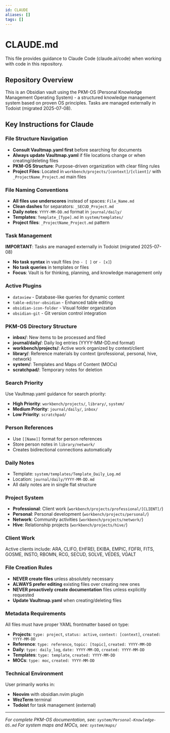 ```yaml
---
id: CLAUDE
aliases: []
tags: []
---
```


# CLAUDE.md

This file provides guidance to Claude Code (claude.ai/code) when working with code in this repository.

## Repository Overview

This is an Obsidian vault using the PKM-OS (Personal Knowledge Management Operating System) - a structured knowledge management system based on proven OS principles. Tasks are managed externally in Todoist (migrated 2025-07-08).

## Key Instructions for Claude

### File Structure Navigation

- **Consult Vaultmap.yaml first** before searching for documents
- **Always update Vaultmap.yaml** if file locations change or when creating/deleting files
- **PKM-OS Structure**: Purpose-driven organization with clear filing rules
- **Project Files**: Located in `workbench/projects/[context]/[client]/` with `_ProjectName_Project.md` main files

### File Naming Conventions

- **All files use underscores** instead of spaces: `File_Name.md`
- **Clean dashes** for separators: `_SECUD_Project.md`
- **Daily notes**: `YYYY-MM-DD.md` format in `journal/daily/`
- **Templates**: `Template_[Type].md` in `system/templates/`
- **Project files**: `_ProjectName_Project.md` pattern

### Task Management

**IMPORTANT**: Tasks are managed externally in Todoist (migrated 2025-07-08)
- **No task syntax** in vault files (no `- [ ]` or `- [x]`)
- **No task queries** in templates or files
- **Focus**: Vault is for thinking, planning, and knowledge management only

### Active Plugins

- `dataview` - Database-like queries for dynamic content
- `table-editor-obsidian` - Enhanced table editing  
- `obsidian-icon-folder` - Visual folder organization
- `obsidian-git` - Git version control integration

### PKM-OS Directory Structure

- **inbox/**: New items to be processed and filed
- **journal/daily/**: Daily log entries (YYYY-MM-DD.md format)
- **workbench/projects/**: Active work organized by context/client
- **library/**: Reference materials by context (professional, personal, hive, network)
- **system/**: Templates and Maps of Content (MOCs)
- **scratchpad/**: Temporary notes for deletion

### Search Priority

Use Vaultmap.yaml guidance for search priority:
- **High Priority**: `workbench/projects/`, `library/`, `system/`
- **Medium Priority**: `journal/daily/`, `inbox/`
- **Low Priority**: `scratchpad/`

### Person References

- Use `[[Name]]` format for person references
- Store person notes in `library/network/`
- Creates bidirectional connections automatically

### Daily Notes

- Template: `system/templates/Template_Daily_Log.md`
- Location: `journal/daily/YYYY-MM-DD.md`
- All daily notes are in single flat structure

### Project System

- **Professional**: Client work (`workbench/projects/professional/[CLIENT]/`)
- **Personal**: Personal development (`workbench/projects/personal/`)
- **Network**: Community activities (`workbench/projects/network/`)
- **Hive**: Relationship projects (`workbench/projects/hive/`)

### Client Work

Active clients include: ARA, CLIFO, EHFREI, EKIBA, EMPIC, FDFRI, FITS, GOSME, INSTO, RBOMN, RCG, SECUD, SOLVE, VEDES, VGALT

### File Creation Rules

- **NEVER create files** unless absolutely necessary
- **ALWAYS prefer editing** existing files over creating new ones
- **NEVER proactively create documentation** files unless explicitly requested
- **Update Vaultmap.yaml** when creating/deleting files

### Metadata Requirements

All files must have proper YAML frontmatter based on type:
- **Projects**: `type: project`, `status: active`, `context: [context]`, `created: YYYY-MM-DD`
- **Reference**: `type: reference`, `topic: [topic]`, `created: YYYY-MM-DD`
- **Daily**: `type: daily_log`, `date: YYYY-MM-DD`, `created: YYYY-MM-DD`
- **Templates**: `type: template`, `created: YYYY-MM-DD`
- **MOCs**: `type: moc`, `created: YYYY-MM-DD`

### Technical Environment

User primarily works in:
- **Neovim** with obsidian.nvim plugin
- **WezTerm** terminal
- **Todoist** for task management (external)

---

*For complete PKM-OS documentation, see: `system/Personal-Knowledge-OS.md`*
*For system maps and MOCs, see: `system/maps/`*